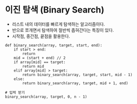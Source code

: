 # 이진 탐색 (Binary Search)
- 리스트 내의 데이터를 빠르게 탐색하는 알고리즘이다.
- 반으로 쪼개면서 탐색하여 절반씩 좁혀간다는 특징이 있다.
- 시작점, 중간점, 끝점을 활용한다.

```
def binary_search(array, target, start, end):
    if start > end:
        return
    mid = (start + end) // 2
    if array[mid] == target:
        return mid
    elif array[mid] > target:
        return binary_search(array, target, start, mid - 1)
    else:
        return binary_search(array, target, mid + 1, end)

# 입력 받기
binary_search(array, target, 0, n - 1) 
```
